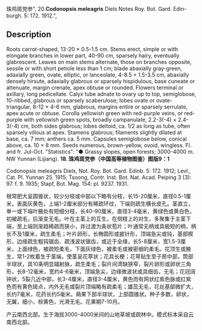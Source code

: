 珠鸡斑党参",
20.**Codonopsis meleagris** Diels Notes Roy. Bot. Gard. Edin-burgh. 5: 172. 1912.",

## Description
Roots carrot-shaped, 13-20 × 0.5-1.5 cm. Stems erect, simple or with elongate branches in lower part, 40-90 cm, sparsely hairy, eventually glabrescent. Leaves on main stems alternate, those on branches opposite, sessile or with short petiole less than 1 cm; blade abaxially gray-green, adaxially green, ovate, elliptic, or lanceolate, 4-8.5 × 1.5-3.5 cm, abaxially densely hirsute, adaxially glabrous or sparsely hispidulous, base cuneate or attenuate, margin crenate, apex obtuse or rounded. Flowers terminal or axillary, long pedicellate. Calyx tube adnate to ovary up to top, semiglobose, 10-ribbed, glabrous or sparsely scaberulose; lobes ovate or ovate-triangular, 8-12 × 4-6 mm, glabrous, margins entire or sparsely serrulate, apex acute or obtuse. Corolla yellowish green with red-purple veins, or red-purple with yellowish green spots, broadly campanulate, 2.2-3(-4) × 2.4-3(-4) cm, both sides glabrous; lobes deltoid, ca. 1/2 as long as tube, often sparsely villous at apex. Stamens glabrous; filaments slightly dilated at base, ca. 7 mm; anthers ca. 5 mm. Capsules semiglobose below, conical above, ca. 10 × 8 mm. Seeds numerous, brown-yellow, ovoid, wingless. Fl. and fr. Jul-Oct.
  "Statistics": "● Grassy slopes, open forests; 3000-4000 m. NW Yunnan (Lijiang).
**18. 珠鸡斑党参（中国高等植物图鉴）图版9：1**

Codonopsis meleagris Diels, Not. Roy. Bot. Gard. Edinb. 5: 172. 1912; Levl., Cat. Pl. Yunnan 25. 1915; Tsoong, Contr. Inst. Bot. Nat. Acad. Peiping 3 (3): 97. f. 9. 1935; Stapf, Bot. Mag. 154: pl. 9237. 1931.

根常肥大呈圆锥状，较少分枝或中部以下略有分枝，长15-20厘米，直径0.5-1厘米，表面灰黄色，上端1-2厘米部分有稀疏环纹，下端则疏生横长皮孔。茎直立，单一或下端叶腋处有短细分枝，长40-90厘米，直径3-4毫米，黄绿色或黄白色，初被疏毛，后渐变无毛。叶在主茎上的互生，在侧枝上的对生，多聚集于主茎下端，至上端则渐趋稀疏而狭小，并过渡为条状苞片；叶通常无柄或具极短的柄，柄长不及1厘米，疏生柔毛；叶片卵形，长椭圆形或披针形，顶端急尖或钝，基部楔形，边缘疏生粗钝锯齿、疏浅波状锯齿，或近于全缘，长5-8厘米，宽1.5-3厘米，上面绿色，被疏短柔毛，下面灰绿色，被柔毛或被密细的柔毛。花顶生或腋生，常1-2枚着生于茎端，使茎呈花葶状；花具长梗；花萼贴生至子房中部，筒部半球状，具10条明显辐射脉，疏生柔毛；裂片间湾缺狭窄，裂片卵形或卵状三角形，长8-12毫米，宽约4-6毫米，顶端急尖，边缘微波状或具细齿，无毛；花冠阔钟状，5裂几近中部，长3-4厘米，直径3-4厘米，黄色而有网状红紫色脉或红紫色而有黄色斑点，内外无毛或裂片顶端略有疏柔毛；雄蕊无毛，花丝基部微扩大，长约7毫米，花药长约5毫米。蒴果下部半球状，上部圆锥状。种子多数，卵状，无翼，细小，棕黄色，光滑无毛。花果期7-10月。

产云南西北部。生于海拔3000-4000米间的山地草坡或疏林中。模式标本采自云南西北部。
